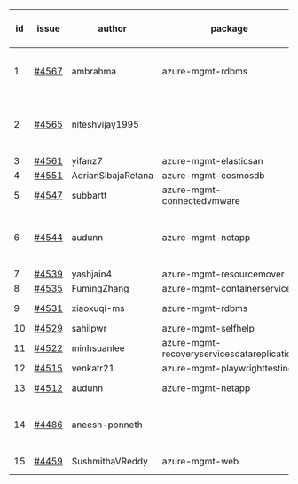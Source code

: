 | id | issue | author | package | assignee | bot advice | created date of issue | target release date | date from target |
| ------ | ------ | ------ | ------ | ------ | ------ | ------ | ------ | :-----: |
| 1 | [#4567](https://github.com/Azure/sdk-release-request/issues/4567) | ambrahma | azure-mgmt-rdbms | ChenxiJiang333 | duplicated issue  <br> new comment. | 09-25 | 10-27 |  |
| 2 | [#4565](https://github.com/Azure/sdk-release-request/issues/4565) | niteshvijay1995 |  | ChenxiJiang333 | duplicated issue  <br> Attention to inconsistent tag | 09-25 | 10-27 |  |
| 3 | [#4561](https://github.com/Azure/sdk-release-request/issues/4561) | yifanz7 | azure-mgmt-elasticsan | ChenxiJiang333 |  | 09-25 | 10-27 |  |
| 4 | [#4551](https://github.com/Azure/sdk-release-request/issues/4551) | AdrianSibajaRetana | azure-mgmt-cosmosdb | ChenxiJiang333 |  | 09-22 | 10-27 |  |
| 5 | [#4547](https://github.com/Azure/sdk-release-request/issues/4547) | subbartt | azure-mgmt-connectedvmware | ChenxiJiang333 |  | 09-22 | 10-27 |  |
| 6 | [#4544](https://github.com/Azure/sdk-release-request/issues/4544) | audunn | azure-mgmt-netapp | ChenxiJiang333 | duplicated issue  <br> Attention to inconsistent tag HoldOn | 09-21 | 10-27 |  |
| 7 | [#4539](https://github.com/Azure/sdk-release-request/issues/4539) | yashjain4 | azure-mgmt-resourcemover | ChenxiJiang333 |  | 09-21 | 10-27 |  |
| 8 | [#4535](https://github.com/Azure/sdk-release-request/issues/4535) | FumingZhang | azure-mgmt-containerservice | ChenxiJiang333 |  | 09-21 | 10-27 |  |
| 9 | [#4531](https://github.com/Azure/sdk-release-request/issues/4531) | xiaoxuqi-ms | azure-mgmt-rdbms | ChenxiJiang333 | duplicated issue  <br> | 09-20 | 10-27 |  |
| 10 | [#4529](https://github.com/Azure/sdk-release-request/issues/4529) | sahilpwr | azure-mgmt-selfhelp | ChenxiJiang333 |  | 09-20 | 10-27 |  |
| 11 | [#4522](https://github.com/Azure/sdk-release-request/issues/4522) | minhsuanlee | azure-mgmt-recoveryservicesdatareplication | ChenxiJiang333 | FirstBeta | 09-13 | 10-27 |  |
| 12 | [#4515](https://github.com/Azure/sdk-release-request/issues/4515) | venkatr21 | azure-mgmt-playwrighttesting | ChenxiJiang333 | FirstBeta | 09-13 | 10-27 |  |
| 13 | [#4512](https://github.com/Azure/sdk-release-request/issues/4512) | audunn | azure-mgmt-netapp | ChenxiJiang333 | duplicated issue  <br> | 09-08 | 10-27 |  |
| 14 | [#4486](https://github.com/Azure/sdk-release-request/issues/4486) | aneesh-ponneth |  | ChenxiJiang333 | duplicated issue  <br> FirstBeta HoldOn | 08-31 | 09-22 |  |
| 15 | [#4459](https://github.com/Azure/sdk-release-request/issues/4459) | SushmithaVReddy | azure-mgmt-web | ChenxiJiang333 | MultiAPI HoldOn | 08-23 | 09-22 |  |
